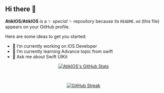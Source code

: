## Hi there 👋

**AtikIOS/AtikIOS** is a ✨ _special_ ✨ repository because its `README.md` (this file) appears on your GitHub profile.

Here are some ideas to get you started:

- 🔭 I’m currently working on iOS Developer
- 🌱 I’m currently learning Advance topic from swift 
- 💬 Ask me about Swift UIKit




<div align="center"> 
  
  <a href="https://git.io/AtikIOS">    <img  alt="AtikIOS's GitHub Stats" src="https://awesome-github-stats.azurewebsites.net/user-stats/AtikIOS?cardType=github&theme=blueberry&preferLogin=false" />  </a>
</div>

<br>



<div align="center"> 
  
<a href="https://git.io/AtikIOS"><img src="https://git-hub-streak-stats.vercel.app?user=AtikIOS&theme=blue-green" alt="GitHub Streak" /></a>

</div>

